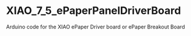 # XIAO_7_5_ePaperPanelDriverBoard
Arduino code for the XIAO ePaper Driver board or ePaper Breakout Board
